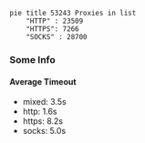 
```mermaid
pie title 53243 Proxies in list
    "HTTP" : 23509
    "HTTPS": 7266
    "SOCKS" : 28700
```

### Some Info
#### Average Timeout

- mixed: 3.5s
- http: 1.6s
- https: 8.2s
- socks: 5.0s